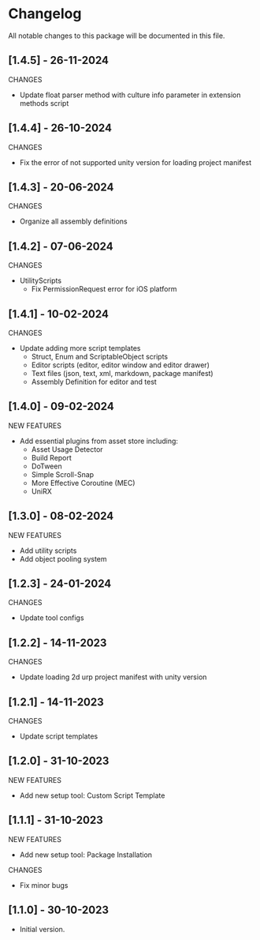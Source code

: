 # Changelog
All notable changes to this package will be documented in this file.

## [1.4.5] - 26-11-2024
CHANGES
- Update float parser method with culture info parameter in extension methods script

## [1.4.4] - 26-10-2024
CHANGES
- Fix the error of not supported unity version for loading project manifest

## [1.4.3] - 20-06-2024
CHANGES
- Organize all assembly definitions

## [1.4.2] - 07-06-2024
CHANGES
- UtilityScripts
   + Fix PermissionRequest error for iOS platform

## [1.4.1] - 10-02-2024
CHANGES
- Update adding more script templates
   + Struct, Enum and ScriptableObject scripts
   + Editor scripts (editor, editor window and editor drawer)
   + Text files (json, text, xml, markdown, package manifest)
   + Assembly Definition for editor and test

## [1.4.0] - 09-02-2024
NEW FEATURES
- Add essential plugins from asset store including:
   + Asset Usage Detector
   + Build Report
   + DoTween
   + Simple Scroll-Snap
   + More Effective Coroutine (MEC)
   + UniRX

## [1.3.0] - 08-02-2024
NEW FEATURES
- Add utility scripts 
- Add object pooling system 

## [1.2.3] - 24-01-2024
CHANGES
- Update tool configs

## [1.2.2] - 14-11-2023
CHANGES
- Update loading 2d urp project manifest with unity version 

## [1.2.1] - 14-11-2023
CHANGES
- Update script templates

## [1.2.0] - 31-10-2023
NEW FEATURES
- Add new setup tool: Custom Script Template 

## [1.1.1] - 31-10-2023
NEW FEATURES
- Add new setup tool: Package Installation 

CHANGES
- Fix minor bugs

## [1.1.0] - 30-10-2023
- Initial version.
